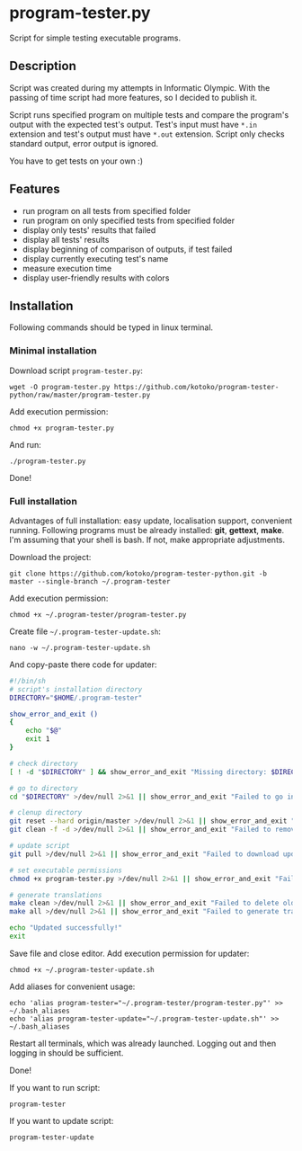 # program-tester.py
Script for simple testing executable programs.

## Description
Script was created during my attempts in Informatic Olympic. With the passing of time script had more features, so I decided to publish it.

Script runs specified program on multiple tests and compare the program's output with the expected test's output. Test's input must have `*.in` extension and test's output must have `*.out` extension. Script only checks standard output, error output is ignored.

You have to get tests on your own :)

## Features
* run program on all tests from specified folder
* run program on only specified tests from specified folder
* display only tests' results that failed
* display all tests' results
* display beginning of comparison of outputs, if test failed 
* display currently executing test's name
* measure execution time
* display user-friendly results with colors

## Installation
Following commands should be typed in linux terminal.

### Minimal installation
Download script `program-tester.py`:

    wget -O program-tester.py https://github.com/kotoko/program-tester-python/raw/master/program-tester.py

Add execution permission:

    chmod +x program-tester.py

And run:

    ./program-tester.py

Done!

### Full installation
Advantages of full installation: easy update, localisation support, convenient running. Following programs must be already installed: **git**, **gettext**, **make**. I'm assuming that your shell is bash. If not, make appropriate adjustments.

Download the project:

    git clone https://github.com/kotoko/program-tester-python.git -b master --single-branch ~/.program-tester

Add execution permission:

    chmod +x ~/.program-tester/program-tester.py

Create file `~/.program-tester-update.sh`:

    nano -w ~/.program-tester-update.sh

And copy-paste there code for updater:

```bash
#!/bin/sh
# script's installation directory
DIRECTORY="$HOME/.program-tester"

show_error_and_exit ()
{
    echo "$@"
    exit 1
}

# check directory
[ ! -d "$DIRECTORY" ] && show_error_and_exit "Missing directory: $DIRECTORY"

# go to directory
cd "$DIRECTORY" >/dev/null 2>&1 || show_error_and_exit "Failed to go into directory: $DIRECTORY"

# clenup directory
git reset --hard origin/master >/dev/null 2>&1 || show_error_and_exit "Failed to reset state of project"
git clean -f -d >/dev/null 2>&1 || show_error_and_exit "Failed to remove garbage files"

# update script
git pull >/dev/null 2>&1 || show_error_and_exit "Failed to download update"

# set executable permissions
chmod +x program-tester.py >/dev/null 2>&1 || show_error_and_exit "Failed to add executable permission"

# generate translations
make clean >/dev/null 2>&1 || show_error_and_exit "Failed to delete old translations' binaries"
make all >/dev/null 2>&1 || show_error_and_exit "Failed to generate translations' binaries"

echo "Updated successfully!"
exit
```

Save file and close editor. Add execution permission for updater:

    chmod +x ~/.program-tester-update.sh

Add aliases for convenient usage:

    echo 'alias program-tester="~/.program-tester/program-tester.py"' >> ~/.bash_aliases
    echo 'alias program-tester-update="~/.program-tester-update.sh"' >> ~/.bash_aliases

Restart all terminals, which was already launched. Logging out and then logging in should be sufficient.

Done!

If you want to run script:

    program-tester

If you want to update script:

    program-tester-update

